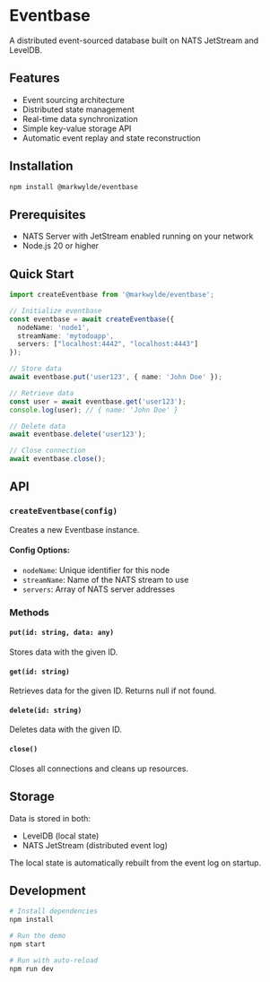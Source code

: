 # Eventbase

A distributed event-sourced database built on NATS JetStream and LevelDB.

## Features
- Event sourcing architecture
- Distributed state management
- Real-time data synchronization
- Simple key-value storage API
- Automatic event replay and state reconstruction

## Installation

```bash
npm install @markwylde/eventbase
```

## Prerequisites

- NATS Server with JetStream enabled running on your network
- Node.js 20 or higher

## Quick Start

```typescript
import createEventbase from '@markwylde/eventbase';

// Initialize eventbase
const eventbase = await createEventbase({
  nodeName: 'node1',
  streamName: 'mytodoapp',
  servers: ["localhost:4442", "localhost:4443"]
});

// Store data
await eventbase.put('user123', { name: 'John Doe' });

// Retrieve data
const user = await eventbase.get('user123');
console.log(user); // { name: 'John Doe' }

// Delete data
await eventbase.delete('user123');

// Close connection
await eventbase.close();
```

## API

### `createEventbase(config)`

Creates a new Eventbase instance.

#### Config Options:
- `nodeName`: Unique identifier for this node
- `streamName`: Name of the NATS stream to use
- `servers`: Array of NATS server addresses

### Methods

#### `put(id: string, data: any)`
Stores data with the given ID.

#### `get(id: string)`
Retrieves data for the given ID. Returns null if not found.

#### `delete(id: string)`
Deletes data with the given ID.

#### `close()`
Closes all connections and cleans up resources.

## Storage

Data is stored in both:
- LevelDB (local state)
- NATS JetStream (distributed event log)

The local state is automatically rebuilt from the event log on startup.

## Development

```bash
# Install dependencies
npm install

# Run the demo
npm start

# Run with auto-reload
npm run dev
```
